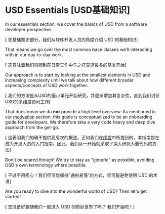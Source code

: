 # USD Essentials [USD基础知识]
In our essentials section, we cover the basics of USD from a software developer perspective.

[ 在基础知识部分，我们从软件开发人员的角度介绍 USD 的基础知识]

That means we go over the most common base classes we'll interacting with in our day-to-day work.

[ 这意味着我们将回到在日常工作中与之打交道最多的基类开始]

Our approach is to start by looking at the smallest elements in USD and increasing complexity until we talk about how different broader aspects/concepts of USD work together.

[ 我们的方法是从USD的最小单元开始研究，并逐渐增加其复杂性，直到我们讨论USD的多维度协同工作]

That does mean we do **not** provide a high level overview. As mentioned in our [motivation](../introduction/motivation.md) section, this guide is conceptualized to be an onboarding guide for developers. We therefore take a very code heavy and deep dive approach from the get-go.

[ 这表明我们的确不提供高层次的概述。正如我们在[序言](../introduction/motivation.md)中所提到的，本指南旨在成为开发人员的入门指南。因此，我们从一开始就采取了深入研究大量代码的方法]

Don't be scared though! We try to stay as "generic" as possible, avoiding USD's own terminology where possible.

[ 不过不用担心！我们尽可能保持“通俗易懂”的方式，尽可能避免使用 USD 的术语]

Are you ready to dive into the wonderful world of USD? Then let's get started!

[ 您准备好跟随我们一起进入 USD 的奇妙世界了吗？ 我们开始吧！]
